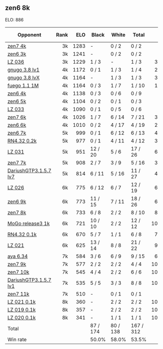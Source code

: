## zen6 8k ##

ELO: 886

Opponent | Rank | ELO | Black | White | Total | Win rate
---------|-----:|----:|-------|-------|-------|-------:
[zen7 4k](zen7%204k.md) | 3k | 1283 | - | 0 / 2 | 0 / 2 | 0.0%
[zen6 3k](zen6%203k.md) | 3k | 1241 | - | 0 / 2 | 0 / 2 | 0.0%
[LZ 036](LZ%20036.md) | 3k | 1229 | 1 / 3 | - | 1 / 3 | 33.3%
[gnugo 3.8 lv1](gnugo%203.8%20lv1.md) | 4k | 1172 | 0 / 1 | 1 / 3 | 1 / 4 | 25.0%
[gnugo 3.8 lvX](gnugo%203.8%20lvX.md) | 4k | 1164 | - | 1 / 3 | 1 / 3 | 33.3%
[fuego 1.1 1M](fuego%201.1%201M.md) | 4k | 1164 | 0 / 3 | 1 / 7 | 1 / 10 | 10.0%
[zen6 4k](zen6%204k.md) | 4k | 1138 | 0 / 3 | 0 / 6 | 0 / 9 | 0.0%
[zen6 5k](zen6%205k.md) | 4k | 1104 | 0 / 2 | 0 / 1 | 0 / 3 | 0.0%
[LZ 033](LZ%20033.md) | 4k | 1090 | 0 / 1 | 0 / 5 | 0 / 6 | 0.0%
[zen7 6k](zen7%206k.md) | 4k | 1026 | 1 / 7 | 6 / 14 | 7 / 21 | 33.3%
[zen6 6k](zen6%206k.md) | 4k | 1010 | 0 / 2 | 4 / 17 | 4 / 19 | 21.1%
[zen6 7k](zen6%207k.md) | 5k | 999 | 0 / 1 | 6 / 12 | 6 / 13 | 46.2%
[RN4.32 0.2k](RN4.32%200.2k.md) | 5k | 977 | 0 / 1 | 4 / 11 | 4 / 12 | 33.3%
[LZ 031](LZ%20031.md) | 5k | 951 | 12 / 20 | 5 / 6 | 17 / 26 | 65.4%
[zen7 7k](zen7%207k.md) | 5k | 908 | 2 / 7 | 3 / 9 | 5 / 16 | 31.3%
[DariushGTP3.1.5.7 lv7](DariushGTP3.1.5.7%20lv7.md) | 5k | 814 | 6 / 11 | 5 / 16 | 11 / 27 | 40.7%
[LZ 026](LZ%20026.md) | 6k | 775 | 6 / 12 | 6 / 7 | 12 / 19 | 63.2%
[zen6 9k](zen6%209k.md) | 6k | 773 | 11 / 15 | 7 / 11 | 18 / 26 | 69.2%
[zen7 8k](zen7%208k.md) | 6k | 733 | 6 / 8 | 2 / 2 | 8 / 10 | 80.0%
[MoGo release3 1k](MoGo%20release3%201k.md) | 6k | 721 | 10 / 10 | 2 / 2 | 12 / 12 | 100.0%
[RN4.32 0.1k](RN4.32%200.1k.md) | 6k | 670 | 5 / 7 | 1 / 1 | 6 / 8 | 75.0%
[LZ 021](LZ%20021.md) | 6k | 625 | 13 / 14 | 8 / 8 | 21 / 22 | 95.5%
[aya 6.34](aya%206.34.md) | 7k | 584 | 3 / 6 | 6 / 9 | 9 / 15 | 60.0%
[zen7 9k](zen7%209k.md) | 7k | 577 | 2 / 2 | 2 / 2 | 4 / 4 | 100.0%
[zen7 10k](zen7%2010k.md) | 7k | 545 | 4 / 4 | 2 / 2 | 6 / 6 | 100.0%
[DariushGTP3.1.5.7 lv1](DariushGTP3.1.5.7%20lv1.md) | 7k | 535 | 5 / 5 | 3 / 3 | 8 / 8 | 100.0%
[zen7 11k](zen7%2011k.md) | 7k | 510 | - | 0 / 1 | 0 / 1 | 0.0%
[LZ 021 0.1k](LZ%20021%200.1k.md) | 8k | 360 | - | 2 / 2 | 2 / 2 | 100.0%
[LZ 019 0.1k](LZ%20019%200.1k.md) | 8k | 357 | - | 2 / 2 | 2 / 2 | 100.0%
[LZ 020 0.1k](LZ%20020%200.1k.md) | 8k | 341 | - | 1 / 1 | 1 / 1 | 100.0%
Total | | | 87 / 174 | 80 / 138 | 167 / 312 | 
Win rate| | | 50.0% | 58.0% | 53.5% | 
